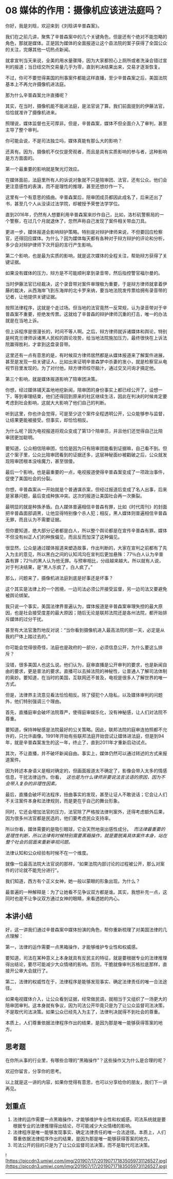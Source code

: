 # 08 媒体的作用：摄像机应该进法庭吗？

你好，我是刘晗，欢迎来到《刘晗讲辛普森案》。

我们在之前几讲，聚焦了辛普森案中的几个关键角色，但是还有个绝对不能忽略的角色，那就是媒体。正是因为媒体的全面报道让这个县法院的案子获得了全国公众的关注，完爆其他一切热点新闻。

就拿宣判当天来说，全美的用水量骤降，因为大家都担心上厕所或者洗澡会错过宣判的报道；当日纽交所交易量几乎为零，直到判决结果出来，交易才逐渐恢复。

不过，你可不要觉得美国的刑事案件都能这样直播，至少辛普森案之后，美国法院基本上不再允许摄像机进法庭。

那为什么辛普森案允许直播呢？

其实，在当时，摄像机能不能进法庭，是法官说了算。我们前面提到的伊藤法官，恰恰就准许了摄像机进来。

照理说，媒体监督也无可厚非。但是，辛普森案，媒体不但全面介入了审判，甚至主导了整个审判。

你可能会说，不是司法独立吗，媒体真能有那么大的影响？

还真有。因为，摄像机不仅仅是旁观者，而且是具有实质影响的参与者，这种影响是方方面面的。

第一个最重要的影响就是聚光灯效应。

在媒体面前，法庭里所有人的诉说对象就不只是陪审团、法官，还有公众。他们会更注意感性的表演，而不是理性的推理，甚至还想炒作一下。

这里有一个有意思的插曲。辛普森案后，陪审团成员都因此成名了，后来还出了书，甚至几个人从没读过法学院，却被授予荣誉法学学位。

直到2016年，仍然有人想要利用辛普森案来炒作自己，比如，洛杉矶警察局的一个警察，在过几个月就退休了，忽然声称自己发现了案件相关带血刀具。

更进一步，媒体报道会影响辩护策略。特别是对辩护律师来说，不但要回应检察官，还得回应媒体。为什么？因为媒体每天都有各种对于辩方辩护的评论和分析，多少会对辩护律师下次开庭的言行产生影响。

第二个影响，也是最为实质的影响，就是这次媒体的全程关注，帮助辩方获得了关键证据。

如果没有媒体的压力，辩方是不可能顺利拿到录音带，然后指控警官福尔曼的。

当时伊藤法官已经裁决，这个录音带对案件审理极为重要，于是辩方律师就拿着伊藤的裁决，从西海岸飞到东海岸的北卡罗来纳，要当地法院发传票给拥有录音带的记者，让他提供关键证据。

按照法律程序，这就是个走过场。但当地的法官竟然一反常规，认为录音带对于辛普森案不重要，拒绝发传票。这就给了辛普森的辩护律师沉重的打击，唯一的办法就是在当地上诉。

但上诉程序是很漫长的，时间不等人啊。之后，辩方律师就诉诸媒体和舆论，特别是柯克兰律师诉诸黑人民权的舆论攻势，给当地法院施加压力，最终很快在上诉法院赢得胜利，才拿到这盘录音带。

这里还有一点有意思的是，有时候双方律师居然都是从媒体报道来了解案件进展，甚至是发现一些关键证人，比如出来证明辛普森梦中杀妻的发小，就是检察官从电视节目里发现的。为了对付他，辩方律师绞尽脑汁，通过交叉问询才搞定他。

第三个影响，就是媒体报道影响了陪审团决策。

你想，经过媒体铺天盖地地挖新闻，陪审团的身份事实上都已经公开了。设想一下，等到审理结束，他们还得回到原来的社区继续生活，因此在判决的时候肯定要考虑到社会影响，这就大大影响了他们自己的判断。

听到这里，你也许会觉得，可是至少这个案件全程透明公开，公众能够参与监督，让结果更能被接受。但事实，却恰恰相反。

为什么呢？因为电视报道将观众变成了第13个陪审员，并且他们还觉得自己比陪审团更加聪明。

要知道，公众相信陪审团，恰恰是因为只有陪审团能看到证据嘛，自己看不到。但这个案子里，公众比陪审团看到的证据还多，这层神秘面纱被戳破之后，公众就发现陪审团根本没啥魔力，甚至很傻。

最后一个影响，也是最重要的一点，电视报道使得辛普森案变成了一项政治事件，促使了美国社会的分裂。

你想，辛普森案从一开始就是个普通谋杀案，但经过报道后变成了名人出事，后来是家暴问题，最后变成种族冲突。这次的报道让美国社会再一次撕裂。

最明显的就是种族矛盾。白人媒体普遍相信辛普森有罪，比如《时代周刊》的封面把辛普森面部调黑，让他显得特别像个杀人犯；相反，黑人媒体则普遍相信辛普森无罪，而且认为不需要证据。

但你要知道，绝大部分记者都是白人，所以整个舆论都是在宣传辛普森有罪。媒体不但没有纠正人们的种族偏见，而且反而加深了这种偏见。

很显然，公众是通过媒体报道来塑造故事，作出判断的，大家在宣判之前都有了先入为主的意见，所以黑白之间的认知鸿沟在宣判后更加悬殊：77％白人认为辛普森有罪；72％的黑人认为他无罪。与预审相比，分歧越来越大。所以就有人说，对于判决结果，是“黑人乐疯了，白人疯了。”

那么，问题来了，摄像机进法庭到底是好事还是坏事？

这个其实是法律上的一个困境，一边司法必须公开接受监督，另一边司法又要避免被舆论绑架。

我只说一个事实，美国法律界普遍认为，媒体报道是辛普森案审理失控的最大原因，也是社会接受度差的最大原因；随后无论是联邦法院还是各州法院，都开始排斥媒体的过分干扰。

甚至有大法官激烈地反对说：“当你看到摄像机进入最高法院的那一天，必定是从我的尸体上踏过去的。”

你可能会觉得很奇怪，法庭也是政府的一部分，必须信息公开，为什么要这么排斥？

没错，很多美国人也这么说。他们认为，庭审直播是公开审判的要求，也是新闻自由的要求，更是普法的要求。直播可以去掉法院的神秘性，让普通人了解司法体制的奥妙。要知道，在当时的美国，互联网还不普及，电视是很多人了解世界的唯一方式。

但是，法律界主流意见看法恰恰相反。除了侵犯个人隐私，以及媒体审判的问题外，他们特别强调三个理由。

首先，直播庭审会破坏法院尊严，使得庭审娱乐化，没有神秘感，让人们对法院不尊重。

要知道，保持神秘感是法院最好的公关策略。因此，联邦法院的庭审连拍照都不允许的，只允许画像。1991年开始有些联邦法庭开始尝试让媒体进法庭，但是到94年，就是辛普森案发生的这一年，终止了，直到2011年才重新启动试点。

其次，不让直播，并不破坏新闻自由。事实上，媒体仍然可以通过转述的方式来报道案件。

因为转述本身语义是相对确定的，但画面报道太不确定了，影像会带入太多的情感信息，干扰法律运作。你看，  *这也是为什么律师非要说法言法语的原因，因为不会带入复杂的非理性因素。*

最后，直播会破坏司法程序，扭曲事实的发现，甚至让证人不敢说话；它会让人们不关注案件本身和法律规则，而是更在乎自己的舞台形象。

同时，它还会增加法官的压力，法官除了严格按法律判案外，还得考虑额外后果，因为很多州法官都是民选的，他们要考虑民众支持率。

所以你看，媒体需要的是吸引眼球，它会天然地突出感性成分。  *而法律最重要的是理性判断，所以法律有时候特别需要黑箱操作，就是要脱离具体案件本身，站在整个社会的层面来重新审视问题。*

法律认知和公众经验有时候不在一个维度。

就像一位最高法院大法官说的那样，“如果法院内部讨论的过程被公开，那么对案件的讨论就不能充分进行”。

我们知道，西方有个正义女神，她一般以蒙眼的形象出现。为什么？

最普遍的一种解释是：为了让她看不见争议双方都是谁。其实，我想补充一点，这同时也是不让争议双方通过女神的眼睛，来看透她的内心。

## 本讲小结

好，这一讲我们通过辛普森案中媒体扮演的角色，帮你重新梳理了对美国法律的几点理解：

第一，法律的运作需要一点黑箱操作，才能够维护专业性和权威感。

要知道，司法在某种意义上本身就具有反民主的特征，就是要根据专业的法律推理得出结论，要尽可能减少大众情绪的影响。否则，干脆就像审判苏格拉底那样，直接开公审大会就行了。

第二，法律的权威性在于，法律程序是能够发现事实、确定法律责任的唯一合法途径。

如果电视媒体介入，让公众看到证据，经常做民调，就相当于又组织了一场更大的陪审团审判。这本身就有争议，因为司法公开毕竟只是为了让公众监督司法决策，不是取代司法决策。如果公众已经先入为主了，法律判决就得不到社会的尊重。

本质上，人们尊重依据法律程序作出的结果，是因为那是唯一能够获得答案的地方。

## 思考题

在你所从事的行业里，有哪些合理的“黑箱操作”？这些操作又为什么是合理的呢？

欢迎你留言，分享你的思考。

以上就是这一讲的内容，如果你觉得有意思，也可以分享给你的朋友，我们下一讲再见。

## 划重点

1. 法律的运作需要一点黑箱操作，才能够维护专业性和权威感。司法系统就是要根据专业的法律推理得出结论，尽可能减少大众情绪的影响。
2. 法律程序是唯一能够发现事实、确定法律责任的唯一合法途径。本质上，人们尊重依据法律程序作出的结果，是因为那是唯一能够获得答案的地方。
3. 司法公开的目的只是为了让公众监督司法决策，而不是取代司法决策。

![https://piccdn3.umiwi.com/img/201907/17/201907171835059731126527.jpg](https://piccdn3.umiwi.com/img/201907/17/201907171835059731126527.jpg)

---

